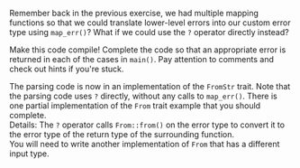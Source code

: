 

Remember back in the previous exercise, we had multiple mapping functions so that we
could translate lower-level errors into our custom error type using
`map_err()`? What if we could use the `?` operator directly instead?

Make this code compile! Complete the code so that an appropriate error is returned in each of the cases in `main()`.
Pay attention to comments and check out hints if you're stuck.

<div class="hint">
The parsing
code is now in an implementation of the <code>FromStr</code> trait. Note that the
parsing code uses <code>?</code> directly, without any calls to <code>map_err()</code>. There is
one partial implementation of the <code>From</code> trait example that you should
complete.
</div>

<div class="hint">
Details: The <code>?</code> operator calls <code>From::from()</code> on the error type to convert
it to the error type of the return type of the surrounding function.
</div>
<div class="hint">
You will need to write another implementation of <code>From</code> that has a
different input type.
</div>